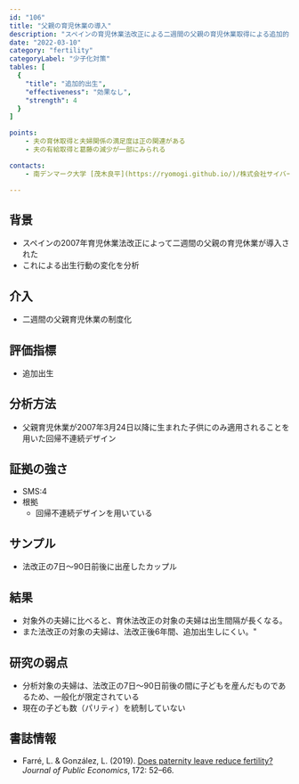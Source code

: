 ```yaml
---
id: "106"
title: "父親の育児休業の導入"
description: "スペインの育児休業法改正による二週間の父親の育児休業取得による追加的出生の減少"
date: "2022-03-10"
category: "fertility"
categoryLabel: "少子化対策"
tables: [
  {
    "title": "追加的出生",
    "effectiveness": "効果なし",
    "strength": 4
  }
]

points:
    - 夫の育休取得と夫婦関係の満足度は正の関連がある
    - 夫の有給取得と葛藤の減少が一部にみられる

contacts:
    - 南デンマーク大学 [茂木良平](https://ryomogi.github.io/)/株式会社サイバーエージェント経済学社会実装チーム

---
```


## 背景
- スペインの2007年育児休業法改正によって二週間の父親の育児休業が導入された
- これによる出生行動の変化を分析

## 介入
- 二週間の父親育児休業の制度化

## 評価指標
- 追加出生

## 分析方法
- 父親育児休業が2007年3月24日以降に生まれた子供にのみ適用されることを用いた回帰不連続デザイン

## 証拠の強さ
- SMS:4
- 根拠 
    - 回帰不連続デザインを用いている

## サンプル
- 法改正の7日〜90日前後に出産したカップル

## 結果
- 対象外の夫婦に比べると、育休法改正の対象の夫婦は出生間隔が長くなる。
- また法改正の対象の夫婦は、法改正後6年間、追加出生しにくい。"

## 研究の弱点
- 分析対象の夫婦は、法改正の7日〜90日前後の間に子どもを産んだものであるため、一般化が限定されている
- 現在の子ども数（パリティ）を統制していない

## 書誌情報
- Farré, L. & González, L. (2019). [Does paternity leave reduce fertility?](https://www.sciencedirect.com/science/article/pii/S0047272718302299) *Journal of Public Economics*, 172: 52–66.